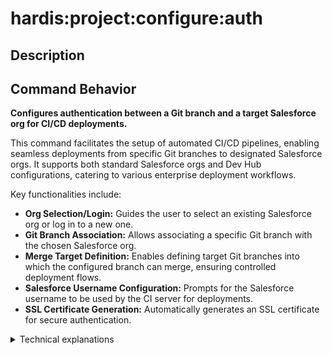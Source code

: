 <!-- This file has been generated with command 'sf hardis:doc:plugin:generate'. Please do not update it manually or it may be overwritten -->
# hardis:project:configure:auth

## Description


## Command Behavior

**Configures authentication between a Git branch and a target Salesforce org for CI/CD deployments.**

This command facilitates the setup of automated CI/CD pipelines, enabling seamless deployments from specific Git branches to designated Salesforce orgs. It supports both standard Salesforce orgs and Dev Hub configurations, catering to various enterprise deployment workflows.

Key functionalities include:

- **Org Selection/Login:** Guides the user to select an existing Salesforce org or log in to a new one.
- **Git Branch Association:** Allows associating a specific Git branch with the chosen Salesforce org.
- **Merge Target Definition:** Enables defining target Git branches into which the configured branch can merge, ensuring controlled deployment flows.
- **Salesforce Username Configuration:** Prompts for the Salesforce username to be used by the CI server for deployments.
- **SSL Certificate Generation:** Automatically generates an SSL certificate for secure authentication.

<details>
<summary>Technical explanations</summary>

The command's implementation involves several key technical aspects:

- **SF CLI Integration:** Utilizes 
@salesforce/sf-plugins-core
 for command structure and flag parsing.
- **Interactive Prompts:** Employs the 
prompts
 library for interactive user input, guiding the configuration process.
- **Git Integration:** Interacts with Git to retrieve branch information using 
`git().branch(["--list", "-r"])`
.
- **Configuration Management:** Leverages internal utilities (`checkConfig`, `getConfig`, `setConfig`, `setInConfigFile`) to read from and write to project-specific configuration files (e.g., `.sfdx-hardis.<branchName>.yml`).
- **Salesforce CLI Execution:** Executes Salesforce CLI commands programmatically via `execSfdxJson` for org interactions.
- **SSL Certificate Generation:** Calls `generateSSLCertificate` to create necessary SSL certificates for JWT-based authentication.
- **WebSocket Communication:** Uses `WebSocketClient` for potential communication with external tools or processes, such as restarting the command in VS Code.
- **Dependency Check:** Ensures the presence of `openssl` on the system, which is required for SSL certificate generation.


## Parameters

| Name                  |  Type   | Description                                                   |                Default                 | Required | Options |
|:----------------------|:-------:|:--------------------------------------------------------------|:--------------------------------------:|:--------:|:-------:|
| debug<br/>-d          | boolean | Activate debug mode (more logs)                               |                                        |          |         |
| devhub<br/>-b         | boolean | Configure project DevHub                                      |                                        |          |         |
| flags-dir             | option  | undefined                                                     |                                        |          |         |
| json                  | boolean | Format output as json.                                        |                                        |          |         |
| skipauth              | boolean | Skip authentication check when a default username is required |                                        |          |         |
| target-dev-hub<br/>-v | option  | undefined                                                     |                                        |          |         |
| target-org<br/>-o     | option  | undefined                                                     | nicolas.vuillamy@cloudity.com.playnico |          |         |
| websocket             | option  | Websocket host:port for VsCode SFDX Hardis UI integration     |                                        |          |         |

## Examples

```shell
$ sf hardis:project:configure:auth
```



